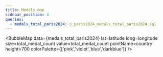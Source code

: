 ```yaml
---
title: Medals map
sidebar_position: 4
queries:
  - medals_total_paris2024: o_paris2024_medals_total_paris2024.sql
---
```


<Dropdown name=medals_order_by>
    <DropdownOption valueLabel="Order by Gold medals" value="gold_medal_count" />
    <DropdownOption valueLabel="Order by Total medals" value="total_medal_count" />
</Dropdown>

<BubbleMap 
    data={medals_total_paris2024} 
    lat=latitude 
    long=longitude
    size=total_medal_count 
    value=total_medal_count 
    pointName=country
    height=700
    colorPalette={['pink','violet','blue','darkblue']}
/>